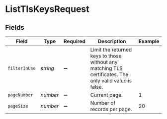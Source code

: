 # ListTlsKeysRequest


## Fields

| Field                                                                                                  | Type                                                                                                   | Required                                                                                               | Description                                                                                            | Example                                                                                                |
| ------------------------------------------------------------------------------------------------------ | ------------------------------------------------------------------------------------------------------ | ------------------------------------------------------------------------------------------------------ | ------------------------------------------------------------------------------------------------------ | ------------------------------------------------------------------------------------------------------ |
| `filterInUse`                                                                                          | *string*                                                                                               | :heavy_minus_sign:                                                                                     | Limit the returned keys to those without any matching TLS certificates. The only valid value is false. |                                                                                                        |
| `pageNumber`                                                                                           | *number*                                                                                               | :heavy_minus_sign:                                                                                     | Current page.                                                                                          | 1                                                                                                      |
| `pageSize`                                                                                             | *number*                                                                                               | :heavy_minus_sign:                                                                                     | Number of records per page.                                                                            | 20                                                                                                     |
